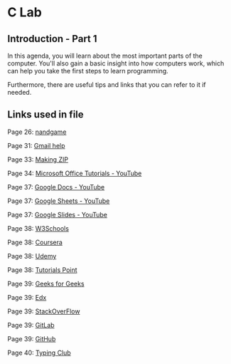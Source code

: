 # C Lab
## Introduction - Part 1

In this agenda, you will learn about the most important parts of the computer. You'll also gain a basic insight into how computers work, which can help you take the first steps to learn programming.

Furthermore, there are useful tips and links that you can refer to it if needed.

## Links used in file

Page 26: [nandgame](https://nandgame.com/)

Page 31: [Gmail help](https://support.google.com/mail/answer/6304825?co=GENIE.Platform=Desktop&hl=en)

Page 33: [Making ZIP](http://knowledgebase.poppulo.com/articles/How_To/Create-a-Zipped-Folder/?l=en_US&fs=RelatedArticle)

Page 34: [Microsoft Office Tutorials - YouTube](https://www.youtube.com/playlist?list=PLmkaw6oRnRv8UYcRLpxon4rPQm_pud8nd)

Page 37: [Google Docs - YouTube](https://www.youtube.com/playlist?list=PLwXXOxvDboeagQBUlNBfC_-t9vA9c3bul)

Page 37: [Google Sheets - YouTube](https://www.youtube.com/playlist?list=PLwXXOxvDboeaCTwdY5t5bGQBnVqk99rIu)

Page 37: [Google Slides - YouTube](https://www.youtube.com/playlist?list=PLwXXOxvDboea6SnnRK4ToVXb-tDLn_mfZ)

Page 38: [W3Schools](https://www.w3schools.com/)

Page 38: [Coursera](https://www.coursera.org/)

Page 38: [Udemy](https://www.udemy.com/)

Page 38: [Tutorials Point](https://www.tutorialspoint.com/index.html)

Page 39: [Geeks for Geeks](https://www.geeksforgeeks.org/)

Page 39: [Edx](https://www.edx.org/)

Page 39: [StackOverFlow](https://stackoverflow.com/)

Page 39: [GitLab](https://github.com/)

Page 39: [GitHub](https://about.gitlab.com)

Page 40: [Typing Club](https://www.typingclub.com/)

